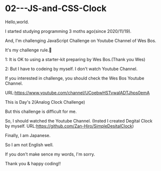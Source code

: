 # 02---JS-and-CSS-Clock

Hello,world.

I started studying programming 3 moths ago(since 2020/11/19).

And, I'm challenging JavaScript Challenge on Youtube Channel of Wes Bos.

It's my challenge rule.🔽

1: It is OK to using a starter-kit preparing by Wes Bos.(Thank you Wes)

2: But I have to codeing by myself. I don't watch Youtube Channel.

If you interested in challenge, you should check the Wes Bos Youtube Channel.

URL:https://www.youtube.com/channel/UCoebwHSTvwalADTJhps0emA

This is Day's 2(Analog Clock Challenge)

But this challenge is difficult for me.

So, I should watched the Youtube Channel.
(Insted I created Degital Clock by myself. URL:https://github.com/Zan-Hiro/SimpleDesitalClock)


Finally, I am Japanese.

So I am not English well.

If you don't make sence my words, I'm sorry.

Thank you & happy coding!!
